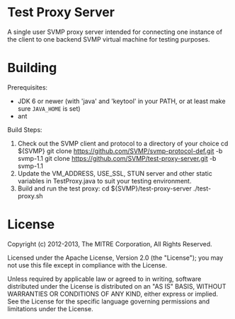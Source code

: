 Test Proxy Server
=================

A single user SVMP proxy server intended for connecting one instance of
the client to one backend SVMP virtual machine for testing purposes.

Building
========

Prerequisites:

*  JDK 6 or newer (with 'java' and 'keytool' in your PATH, or at least make sure `JAVA_HOME` is set)
*  ant

Build Steps:

1. Check out the SVMP client and protocol to a directory of your choice
        cd ${SVMP}
        git clone https://github.com/SVMP/svmp-protocol-def.git -b svmp-1.1
        git clone https://github.com/SVMP/test-proxy-server.git -b svmp-1.1
2.  Update the VM_ADDRESS, USE_SSL, STUN server and other static variables in 
    TestProxy.java to suit your testing environment.
3.  Build and run the test proxy:
        cd ${SVMP}/test-proxy-server
        ./test-proxy.sh

License
=======
Copyright (c) 2012-2013, The MITRE Corporation, All Rights Reserved.

Licensed under the Apache License, Version 2.0 (the "License");
you may not use this file except in compliance with the License.

Unless required by applicable law or agreed to in writing, software
distributed under the License is distributed on an "AS IS" BASIS,
WITHOUT WARRANTIES OR CONDITIONS OF ANY KIND, either express or implied.
See the License for the specific language governing permissions and
limitations under the License.
